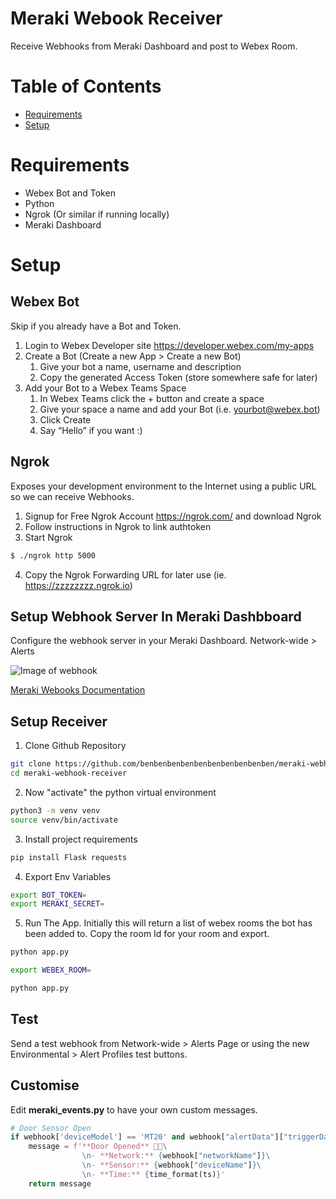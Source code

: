 # Meraki Webook Receiver
Receive Webhooks from Meraki Dashboard and post to Webex Room.

# Table of Contents
- [Requirements](#requirements)
- [Setup](#setup)


# Requirements

* Webex Bot and Token
* Python
* Ngrok (Or similar if running locally)
* Meraki Dashboard

# Setup

## Webex Bot 
Skip if you already have a Bot and Token.
1. Login to Webex Developer site https://developer.webex.com/my-apps
2. Create a Bot (Create a new App > Create a new Bot)
    1. Give your bot a name, username and description
    2. Copy the generated Access Token (store somewhere safe for later)
3. Add your Bot to a Webex Teams Space
    1. In Webex Teams click the + button and create a space
    2. Give your space a name and add your Bot (i.e. yourbot@webex.bot)
    3. Click Create
    4. Say “Hello” if you want :)


## Ngrok
Exposes your development environment to the Internet using a public URL so we can receive Webhooks.
1. Signup for Free Ngrok Account https://ngrok.com/ and download Ngrok
2. Follow instructions in Ngrok to link authtoken 
3. Start Ngrok
```bash
$ ./ngrok http 5000
```
4. Copy the Ngrok Forwarding URL for later use (ie. https://zzzzzzzz.ngrok.io)


## Setup Webhook Server In Meraki Dashbboard
Configure the webhook server in your Meraki Dashboard. Network-wide > Alerts

![Image of webhook](https://i.ibb.co/wsLVz4Z/meraki-webhook-setup.png)  

[Meraki Webooks Documentation](https://developer.cisco.com/meraki/webhooks/)

## Setup Receiver
1. Clone Github Repository
```bash
git clone https://github.com/benbenbenbenbenbenbenbenbenben/meraki-webhook-receiver.git
cd meraki-webhook-receiver
```
2. Now "activate" the python virtual environment
```bash
python3 -m venv venv
source venv/bin/activate
```
3. Install project requirements
```bash
pip install Flask requests
```
4. Export Env Variables
```bash
export BOT_TOKEN=
export MERAKI_SECRET=
```
5. Run The App.
Initially this will return a list of webex rooms the bot has been added to. Copy the room Id for your room and export.
```bash
python app.py
```
```bash
export WEBEX_ROOM=
```
```bash
python app.py
```

## Test
Send a test webhook from Network-wide > Alerts Page or using the new Environmental > Alert Profiles test buttons. 

## Customise
Edit **meraki_events.py** to have your own custom messages.
```python
# Door Sensor Open
if webhook['deviceModel'] == 'MT20' and webhook["alertData"]["triggerData"][0]["trigger"]["sensorValue"] == 1.0:
    message = f'**Door Opened** 🚪🏃\
                \n- **Network:** {webhook["networkName"]}\
                \n- **Sensor:** {webhook["deviceName"]}\
                \n- **Time:** {time_format(ts)}'
    return message
```

